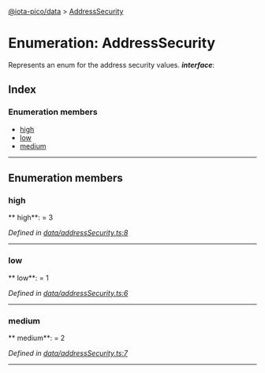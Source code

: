[@iota-pico/data](../README.md) > [AddressSecurity](../enums/addresssecurity.md)



# Enumeration: AddressSecurity


Represents an enum for the address security values.
*__interface__*: 


## Index

### Enumeration members

* [high](addresssecurity.md#high)
* [low](addresssecurity.md#low)
* [medium](addresssecurity.md#medium)



---
## Enumeration members
<a id="high"></a>

###  high

** high**:    = 3

*Defined in [data/addressSecurity.ts:8](https://github.com/iotaeco/iota-pico-data/blob/5154449/src/data/addressSecurity.ts#L8)*





___

<a id="low"></a>

###  low

** low**:    = 1

*Defined in [data/addressSecurity.ts:6](https://github.com/iotaeco/iota-pico-data/blob/5154449/src/data/addressSecurity.ts#L6)*





___

<a id="medium"></a>

###  medium

** medium**:    = 2

*Defined in [data/addressSecurity.ts:7](https://github.com/iotaeco/iota-pico-data/blob/5154449/src/data/addressSecurity.ts#L7)*





___


